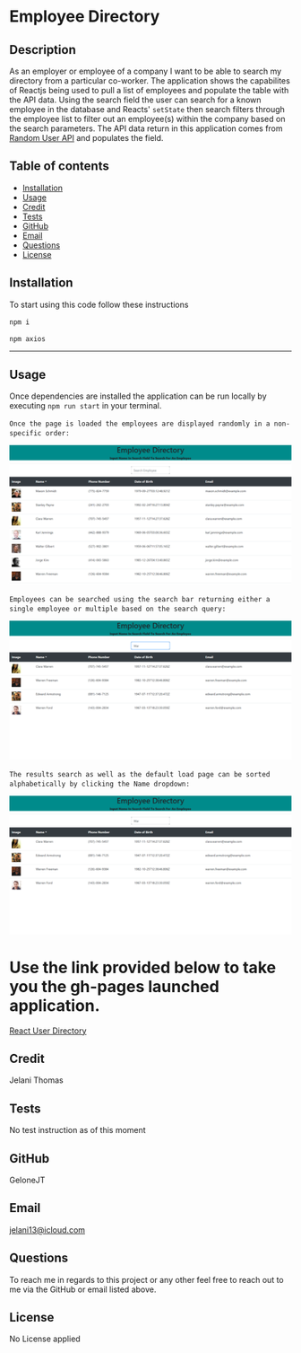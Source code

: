 # Employee Directory

  ## Description
   As an employer or employee of a company I want to be able to search my directory from a particular co-worker. The application shows the capabilites of Reactjs being used to pull a list of employees and populate the table with the API data. Using the search field the user can search for a known employee in the database and Reacts' `setState` then search filters through the employee list to filter out an employee(s) within the company based on the search parameters. The API data return in this application comes from [Random User API](https://randomuser.me/) and populates the field.

  ## Table of contents
  - [Installation](#installation)
  - [Usage](#usage)
  - [Credit](#credit)
  - [Tests](#tests)
  - [GitHub](#github)
  - [Email](#email)
  - [Questions](#questions)
  - [License](#license)

  ## Installation
  To start using this code follow these instructions
  ```
  npm i
  ```  
  ```
  npm axios
  ```
  <hr>

  ## Usage
  Once dependencies are installed the application can be run locally by executing `npm run start` in your terminal.



  `Once the page is loaded the employees are displayed randomly in a non-specific order:`

  ![LoadedPage](img/DirectorBasic.png)

  `Employees can be searched using the search bar returning either a single employee or multiple based on the search query:`

  ![Searched](img/DirectorSearch.png)

  `The results search as well as the default load page can be sorted alphabetically by clicking the Name dropdown:`

  ![Sort](img/DirectorSrchSort.png)

  # Use the link provided below to take you the gh-pages launched application.
  [React User Directory]("https://gelonejt.github.io/react-employee-directory/")



  ## Credit
  Jelani Thomas

  ## Tests
  No test instruction as of this moment

  ## GitHub
  GeloneJT

  ## Email
  jelani13@icloud.com

  ## Questions
  To reach me in regards to this project or any other feel free to reach out to me via the GitHub or email listed above.

  ## License
  No License applied
